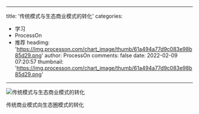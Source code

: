 
---
title: '传统模式与生态商业模式的转化'
categories: 
 - 学习
 - ProcessOn
 - 推荐
headimg: 'https://img.processon.com/chart_image/thumb/61a494a77d9c083e98b85d29.png'
author: ProcessOn
comments: false
date: 2022-02-09 07:20:57
thumbnail: 'https://img.processon.com/chart_image/thumb/61a494a77d9c083e98b85d29.png'
---

<div>   
<img class="thumb" alt="传统模式与生态商业模式的转化" src="https://img.processon.com/chart_image/thumb/61a494a77d9c083e98b85d29.png" referrerpolicy="no-referrer">
<p>传统商业模式向生态圈模式的转化</p>  
</div>
            